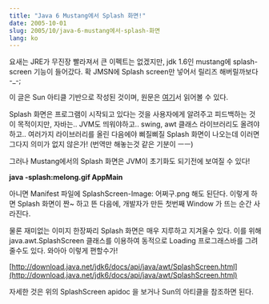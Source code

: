 ```yaml
---
title: "Java 6 Mustang에서 Splash 화면!"
date: 2005-10-01
slug: 2005/10/java-6-mustang에서-splash-화면
lang: ko
---
```


요새는 JRE가 무진장 빨라져서 큰 이펙트는 없겠지만, jdk 1.6인 mustang에 splash-screen 기능이 들어갔다. 확 JMSN에 Splash screen만 넣어서 릴리즈 해버릴까보다 -_-;

이 글은 Sun 아티클 기반으로 작성된 것이며, 원문은 [여기](http://java.sun.com/developer/technicalArticles/J2SE/Desktop/mustang/splashscreen/)서 읽어볼 수 있다.

Splash 화면은 프로그램이 시작되고 있다는 것을 사용자에게 알려주고 피드백하는 것이 목적이지만, 자바는.. JVM도 띄워야하고.. swing, awt 클래스 라이브러리도 올려야하고.. 여러가지 라이브러리를 올린 다음에야 삐질삐질 Splash 화면이 나오는데 이러면 그다지 의미가 없지 않은가! (번역만 해놓는것 같은 기분이 ㅡㅡ)

그러나 Mustang에서의 Splash 화면은 JVM이 초기화도 되기전에 보여질 수 있다!

**java -splash:melong.gif AppMain**

아니면 Manifest 파일에 SplashScreen-Image: 어쩌구.png 해도 된단다.
이렇게 하면 Splash 화면이 짠~ 하고 뜬 다음에, 개발자가 만든 첫번째 Window 가 뜨는 순간 사라진다.

물론 재미없는 이미지 한장짜리 Splash 화면은 매우 지루하고 지겨울수 있다.
이를 위해 java.awt.SplashScreen 클래스를 이용하여 동적으로 Loading 프로그래스바를 그려줄수도 있다. 와아아 이렇게 편할수가! 

[http://download.java.net/jdk6/docs/api/java/awt/SplashScreen.html](http://download.java.net/jdk6/docs/api/java/awt/SplashScreen.html)

자세한 것은 위의 SplashScreen apidoc 을 보거나 Sun의 아티클을 참조하면 된다.